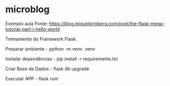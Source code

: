 # microblog
Exemplo aula
Fonte: https://blog.miguelgrinberg.com/post/the-flask-mega-tutorial-part-i-hello-world

Treinamento do Framework Flask.

Preparar ambiente
	- python -m venv .venv
	
Instalar dependências
	- pip install -r requirements.txt

Criar Base de Dados
	- flask db upgrade

Executar APP
	- flask rum



